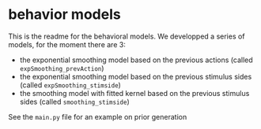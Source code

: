 # behavior models

This is the readme for the behavioral models. We developped a series of models, for the moment there are 3:
- the exponential smoothing model based on the previous actions (called `expSmoothing_prevAction`)
- the exponential smoothing model based on the previous stimulus sides (called `expSmoothing_stimside`)
- the smoothing model with fitted kernel based on the previous stimulus sides (called `smoothing_stimside`)

See the `main.py` file for an example on prior generation
